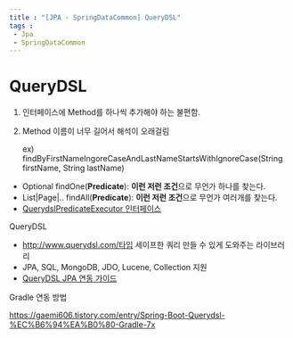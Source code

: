 ```yaml
---
title : "[JPA - SpringDataCommon] QueryDSL"
tags : 
 - Jpa
 - SpringDataCommon
---
```




# QueryDSL

1. 인터페이스에 Method를 하나씩 추가해야 하는 불편함.

2. Method 이름이 너무 길어서 해석이 오래걸림

   ex) findByFirstNameIngoreCaseAndLastNameStartsWithIgnoreCase(String firstName, String lastName) 



* Optional<T> findOne(**Predicate**): **이런 저런 조건**으로 무언가 하나를 찾는다.
* List<T>|Page<T>|.. findAll(**Predicate**): **이런 저런 조건**으로 무언가 여러개를 찾는다.
* [QuerydslPredicateExecutor 인터페이스](https://docs.spring.io/spring-data/commons/docs/current/api/org/springframework/data/querydsl/QuerydslPredicateExecutor.html)



QueryDSL

* http://www.querydsl.com/타입 세이프한 쿼리 만들 수 있게 도와주는 라이브러리
* JPA, SQL, MongoDB, JDO, Lucene, Collection 지원
* [QueryDSL JPA 연동 가이드](http://www.querydsl.com/static/querydsl/4.1.3/reference/html_single/#jpa_integration)



Gradle 연동 방법

https://gaemi606.tistory.com/entry/Spring-Boot-Querydsl-%EC%B6%94%EA%B0%80-Gradle-7x

